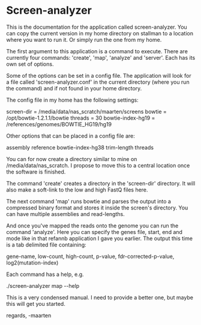Screen-analyzer
===============

This is the documentation for the application called screen-analyzer. You can copy the current version in my home directory on stallman to a location where you want to run it. Or simply run the one from my home.

The first argument to this application is a command to execute. There are currently four commands: 'create', 'map', 'analyze' and 'server'. Each has its own set of options.

Some of the options can be set in a config file. The application will look for a file called 'screen-analyzer.conf' in the current directory (where you run the command) and if not found in your home directory.

The config file in my home has the following settings:

screen-dir = /media/data/nas_scratch/maarten/screens
bowtie = /opt/bowtie-1.2.1.1/bowtie
threads = 30
bowtie-index-hg19 = /references/genomes/BOWTIE_HG19/hg19

Other options that can be placed in a config file are:

assembly
reference
bowtie-index-hg38
trim-length
threads

You can for now create a directory similar to mine on /media/data/nas_scratch. I propose to move this to a central location once the software is finished.

The command 'create' creates a directory in the 'screen-dir' directory. It will also make a soft-link to the low and high FastQ files here.

The next command 'map' runs bowtie and parses the output into a compressed binary format and stores it inside the screen's directory. You can have multiple assemblies and read-lengths.

And once you've mapped the reads onto the genome you can run the command 'analyze'. Here you can specify the genes file, start, end and mode like in that refannb application I gave you earlier. The output this time is a tab delimited file containing:

gene-name, low-count, high-count, p-value, fdr-corrected-p-value, log2(mutation-index)

Each command has a help, e.g.

./screen-analyzer map --help

This is a very condensed manual. I need to provide a better one, but maybe this will get you started.

regards, -maarten
